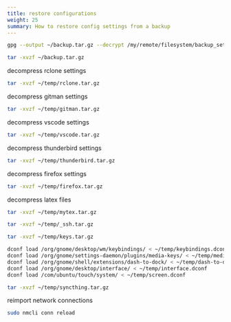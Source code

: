 ```yaml
---
title: restore configurations
weight: 25
summary: How to restore config settings from a backup
---
```


```bash
gpg --output ~/backup.tar.gz --decrypt /my/remote/filesystem/backup_settings.tar.gz.gpg
```

```bash
tar -xvzf ~/backup.tar.gz
```

decompress rclone settings

```bash
tar -xvzf ~/temp/rclone.tar.gz 
```

decompress gitman settings

```bash
tar -xvzf ~/temp/gitman.tar.gz 
```

decompress vscode settings

```bash
tar -xvzf ~/temp/vscode.tar.gz 
```

decompress thunderbird settings

```bash
tar -xvzf ~/temp/thunderbird.tar.gz
```

decompress firefox settings

```bash
tar -xvzf ~/temp/firefox.tar.gz
```

decompress latex files

```bash
tar -xvzf ~/temp/mytex.tar.gz
```

```bash
tar -xvzf ~/temp/_ssh.tar.gz
```

```bash
tar -xvzf ~/temp/keys.tar.gz
```

```bash
dconf load /org/gnome/desktop/wm/keybindings/ < ~/temp/keybindings.dconf
dconf load /org/gnome/settings-daemon/plugins/media-keys/ < ~/temp/media-keys.dconf
dconf load /org/gnome/shell/extensions/dash-to-dock/ < ~/temp/dash-to-dock.dconf
dconf load /org/gnome/desktop/interface/ < ~/temp/interface.dconf
dconf load /com/ubuntu/touch/system/ < ~/temp/screen.dconf
```

```bash
tar -xvzf ~/temp/syncthing.tar.gz
```

reimport network connections

```bash
sudo nmcli conn reload
```
